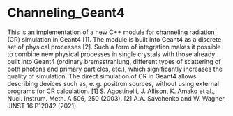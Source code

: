 # Channeling_Geant4
This is an implementation of a new C++ module for channeling radiation (CR) simulation in Geant4 [1]. The module is built into Geant4 as a discrete set of physical processes [2]. Such a form of integration makes it possible to combine new physical processes in single crystals with those already built into Geant4 (ordinary bremsstrahlung, different types of scattering of both photons and primary particles, etc.), which significantly increases the quality of simulation. The direct simulation of CR in Geant4 allows describing devices such as, e. g. positron sources, without using external programs for CR calculation.
[1] S. Agostinelli, J. Allison, K. Amako et al., Nucl. Instrum. Meth. A 506, 250 (2003). 
[2] A.A. Savchenko and W. Wagner, JINST 16 P12042 (2021).
